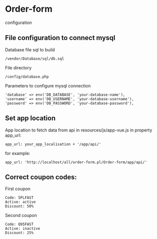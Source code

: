 # Order-form
configuration

## File configuration to connect mysql
Database file sql to build
```
/vendor/Database/sql/db.sql
```

File directory
```
/config/database.php
```

Parameters to configure mysql connection
```
'database' => env('DB_DATABASE', 'your-database-name'),
'username' => env('DB_USERNAME', 'your-database-username'),
'password' => env('DB_PASSWORD', 'your-database-password'),
```

## Set app location
App location to fetch data from api in resources/js/app-vue.js in property app_url:
```
app_url: your_app_localisation + '/app/api/'
```
for example:
```
app_url: 'http://localhost/all/order-form.pl/Order-form/app/api/'
```

## Correct coupon codes:
First coupon
```
Code: 5PLFAST 
Active: active 
Discount: 50%
```
Second coupon
```
Code: Q95FAST 
Active: inactive 
Discount: 25%
```
